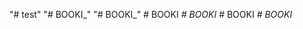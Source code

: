 "# test" 
"# BOOKI_" 
"# BOOKI_" 
#   B O O K I _  
 #   B O O K I _  
 #   B O O K I _  
 #   B O O K I _  
 